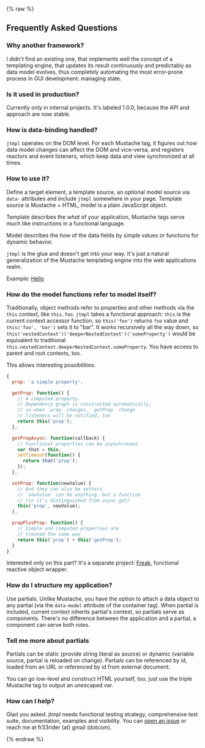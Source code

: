 {% raw %}

## Frequently Asked Questions





### Why another framework?

I didn't find an existing one, that implements well the concept of a templating engine,
that updates its result continuously and predictably as data model evolves,
thus completely automating the most error-prone process in GUI development:
managing state.




### Is it used in production?

Currently only in internal projects. It's labeled 1.0.0, because the API and
approach are now stable.





<h3 id="data-binding"> How is data-binding handled?</h3>

`jtmpl` operates on the DOM level. For each Mustache tag, it figures out how data model changes can affect the DOM and vice-versa, and registers reactors and event listeners, which keep data and view synchronized at all times.




<h3 id="boilerplate"> How to use it?</h3>

Define a target element, a template source, an optional model source via `data-` attributes and include `jtmpl` somewhere in your page. Template source is Mustache + HTML, model is a plain JavaScript object.

Template describes the _what_ of your application, Mustache tags serve much like instructions in a functional language.

Model describes the _how_ of the data fields by simple values or functions for dynamic behavior.

`jtmpl` is the glue and doesn't get into your way. It's just a natural generalization of the
Mustache templating engine into the web applications realm.

Example: [Hello](/#hello)




<h3 id="freak">How do the model functions refer to model itself?</h3>

Traditionally, object methods refer to properties and other methods via the `this`
context, like `this.foo`. `jtmpl` takes a functional approach: `this` is the current
context accessor function, so `this('foo')` returns `foo` value and `this('foo', 'bar')`
sets it to "bar". It works recursively all the way down, so `this('nestedContext')('deeperNestedContext')('someProperty')` would be equivalent to traditional
`this.nestedContext.deeperNestedContext.someProperty`. You have access to parent and
root contexts, too.

This allows interesting possibilities:

```js
{
  prop: 'a simple property',

  getProp: function() {
    // A computed property.
    // Dependency graph is constructed automatically,
    // so when `prop` changes, `getProp` change
    // listeners will be notified, too
    return this('prop');
  },

  getPropAsync: function(callback) {
    // Functional properties can be asynchronous
    var that = this;
    setTimeout(function() {
      return that('prop');
    });
  },

  setProp: function(newValue) {
    // And they can also be setters
    // `newValue` can be anything, but a function
    // (so it's distinguished from async get)
    this('prop', newValue);
  },

  propPlusProp: function() {
    // Simple and computed properties are
    // treated the same way
    return this('prop') + this('getProp');
  }
}
```

Interested only on this part? It's a separate project:
[Freak](https://github.com/atmin/freak),
functional reactive object wrapper.





### How do I structure my application?

Use partials. Unlike Mustache, you have the option to attach a data object to any partial (via the `data-model` attribute of the container tag). When partial is included, current context inherits partial's context, so partials serve as components. There's no difference between
the application and a partial, a component can serve both roles.




### Tell me more about partials

Partials can be static (provide string literal as source) or dynamic (variable source, partial is reloaded on change). Partials can be referenced by id, loaded from an URL or referenced by id from external document.

You can go low-level and construct HTML yourself, too, just use the triple Mustache tag to
output an unescaped var.




### How can I help?

Glad you asked. jtmpl needs functional testing strategy, comprehensive test suite,
documentation, examples and visibility. You can [open an issue](https://github.com/atmin/jtmpl/issues)
or reach me at fr33rider (at) gmail (dotcom).




{% endraw %}
